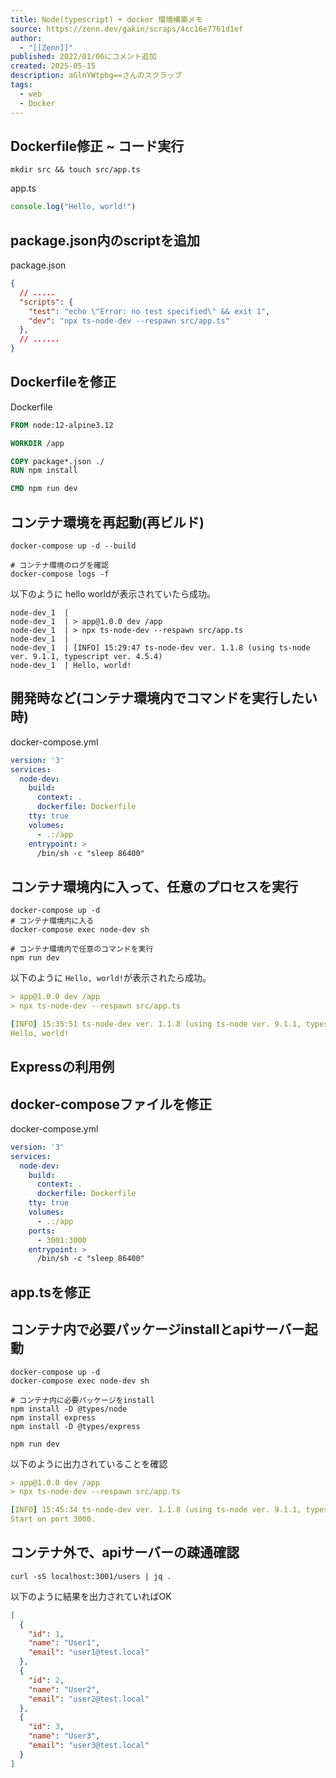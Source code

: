 ```yaml
---
title: Node(typescript) + docker 環境構築メモ
source: https://zenn.dev/gakin/scraps/4cc16e7761d1ef
author:
  - "[[Zenn]]"
published: 2022/01/06にコメント追加
created: 2025-05-15
description: aGlnYWtpbg==さんのスクラップ
tags:
  - web
  - Docker
---
```

## Dockerfile修正 ~ コード実行

```shell
mkdir src && touch src/app.ts
```

app.ts

```typescript
console.log("Hello, world!")
```

## package.json内のscriptを追加

package.json

```json
{
  // .....
  "scripts": {
    "test": "echo \"Error: no test specified\" && exit 1",
    "dev": "npx ts-node-dev --respawn src/app.ts"
  },
  // ......
}
```

## Dockerfileを修正

Dockerfile

```dockerfile
FROM node:12-alpine3.12

WORKDIR /app

COPY package*.json ./
RUN npm install

CMD npm run dev
```

## コンテナ環境を再起動(再ビルド)

```shell
docker-compose up -d --build
```

```shell
# コンテナ環境のログを確認
docker-compose logs -f
```

以下のように hello worldが表示されていたら成功。

```shell
node-dev_1  |
node-dev_1  | > app@1.0.0 dev /app
node-dev_1  | > npx ts-node-dev --respawn src/app.ts
node-dev_1  |
node-dev_1  | [INFO] 15:29:47 ts-node-dev ver. 1.1.8 (using ts-node ver. 9.1.1, typescript ver. 4.5.4)
node-dev_1  | Hello, world!
```

## 開発時など(コンテナ環境内でコマンドを実行したい時)

docker-compose.yml

```yml
version: '3'
services:
  node-dev:
    build: 
      context: .
      dockerfile: Dockerfile
    tty: true
    volumes:
      - .:/app
    entrypoint: >
      /bin/sh -c "sleep 86400"
```

## コンテナ環境内に入って、任意のプロセスを実行

```shell
docker-compose up -d
# コンテナ環境内に入る
docker-compose exec node-dev sh

# コンテナ環境内で任意のコマンドを実行
npm run dev
```

以下のように `Hello, world!`が表示されたら成功。

```yml
> app@1.0.0 dev /app
> npx ts-node-dev --respawn src/app.ts

[INFO] 15:35:51 ts-node-dev ver. 1.1.8 (using ts-node ver. 9.1.1, typescript ver. 4.5.4)
Hello, world!
```

## Expressの利用例

## docker-composeファイルを修正

docker-compose.yml

```yml
version: '3'
services:
  node-dev:
    build: 
      context: .
      dockerfile: Dockerfile
    tty: true
    volumes:
      - .:/app
    ports:
      - 3001:3000
    entrypoint: >
      /bin/sh -c "sleep 86400"
```

## app.tsを修正

## コンテナ内で必要パッケージinstallとapiサーバー起動

```shell
docker-compose up -d
docker-compose exec node-dev sh

# コンテナ内に必要パッケージをinstall
npm install -D @types/node
npm install express
npm install -D @types/express

npm run dev
```

以下のように出力されていることを確認

```yml
> app@1.0.0 dev /app
> npx ts-node-dev --respawn src/app.ts

[INFO] 15:45:34 ts-node-dev ver. 1.1.8 (using ts-node ver. 9.1.1, typescript ver. 4.5.4)
Start on port 3000.
```

## コンテナ外で、apiサーバーの疎通確認

```shell
curl -sS localhost:3001/users | jq .
```

以下のように結果を出力されていればOK

```json
[
  {
    "id": 1,
    "name": "User1",
    "email": "user1@test.local"
  },
  {
    "id": 2,
    "name": "User2",
    "email": "user2@test.local"
  },
  {
    "id": 3,
    "name": "User3",
    "email": "user3@test.local"
  }
]
```